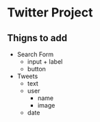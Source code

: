 # Twitter Project

## Thigns to add
- Search Form
  - input + label
  - button
- Tweets
  - text
  - user
    - name
    - image
  - date